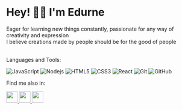 # Hey! 👋🏼  I'm Edurne


Eager for learning new things constantly, passionate for any way of creativity and expression
<br>
I believe creations made by people should be for the good of people 
<br>
<br>


Languages and Tools:

![JavaScript](https://img.shields.io/badge/-JavaScript-black?style=flat-square&logo=javascript)
![Nodejs](https://img.shields.io/badge/-Nodejs-339933?style=flat-square&logo=Node.js&logoColor=white)
![HTML5](https://img.shields.io/badge/-HTML5-E34F26?style=flat-square&logo=html5&logoColor=white)
![CSS3](https://img.shields.io/badge/-CSS3-1572B6?style=flat-square&logo=css3)
![React](https://img.shields.io/badge/-React.js-black?style=flat-square&logo=react&logoColor=Crayola)
![Git](https://img.shields.io/badge/-Git-black?style=flat-square&logo=git)
![GitHub](https://img.shields.io/badge/-GitHub-181717?style=flat-square&logo=github)



Find me also in:

<a title="LinkedIn" href="https://www.linkedin.com/in/edurne-vila/">
<img src="https://cdn4.iconfinder.com/data/icons/social-media-and-logos-11/32/Logo_LinkedIn-512.png" width="30" height="30" />
</a>
  
<a title="Email" href="mailto:edurnevila@gmail.com">
<img src="https://cdn4.iconfinder.com/data/icons/social-media-and-logos-11/32/Logo_Gmail_envelope_letter_email-512.png" width="30" height="30" />
</a>
  
<a title="Twitter" href="https://twitter.com/edurnevila">
<img src="https://cdn4.iconfinder.com/data/icons/social-media-and-logos-11/32/Logo_Twitter_bird-512.png" width="30" height="30" />
</a>

